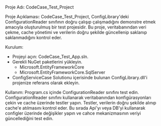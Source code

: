 Proje Adı: CodeCase_Test_Project

Proje Açıklaması:
CodeCase_Test_Project, ConfigLibrary'deki ConfigurationReader sınıfının doğru çalışıp çalışmadığını demonstre etmek amacıyla oluşturulmuş bir test projesidir. Bu proje, veritabanından veri çekme, cache yönetimi ve verilerin doğru şekilde güncellenip saklanıp saklanmadığını kontrol eder.

Kurulum:
- Projeyi açın: CodeCase_Test_App.sln.
- Gerekli NuGet paketlerini yükleyin.
    - Microsoft.EntityFrameworkCore
    - Microsoft.EntityFrameworkCore.SqlServer
- ConfigServiceCase Solutionu içerisinde bulunan ConfigLibrary.dll'i projenize referans olarak ekleyin.

Kullanım:
Program.cs içinde ConfigurationReader sınıfını test edin.
ConfigurationReader sınıfını kullanarak veritabanından konfigürasyonları çekin ve cache üzerinde testler yapın.
Testler, verilerin doğru şekilde alınıp cache'e atılmasını kontrol eder. 
Bu sırada Api'yı veya DB'yi kullanarak configler üzerinde değişikler yapın ve cahce mekanizmasının veriyi güncellediğini test edin.
